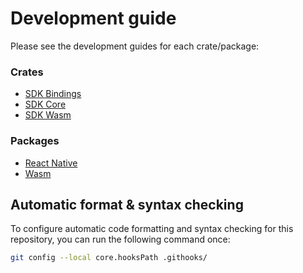 # Development guide
Please see the development guides for each crate/package:

### Crates
* [SDK Bindings](lib/bindings/DEVELOPMENT.md)
* [SDK Core](lib/core/DEVELOPMENT.md)
* [SDK Wasm](lib/wasm/DEVELOPMENT.md)

### Packages
* [React Native](packages/react-native/DEVELOPMENT.md)
* [Wasm](packages/wasm/DEVELOPMENT.md)

## Automatic format & syntax checking
To configure automatic code formatting and syntax checking for this repository, you can run the following command once:
```bash
git config --local core.hooksPath .githooks/
```
